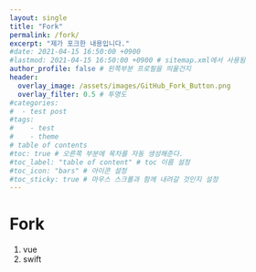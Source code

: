 ```yaml
---
layout: single
title: "Fork"
permalink: /fork/
excerpt: "제가 포크한 내용입니다."
#date: 2021-04-15 16:50:00 +0900
#lastmod: 2021-04-15 16:50:00 +0900 # sitemap.xml에서 사용됨
author_profile: false # 왼쪽부분 프로필을 띄울건지
header:
  overlay_image: /assets/images/GitHub_Fork_Button.png
  overlay_filter: 0.5 # 투명도
#categories: 
#  - test post
#tags: 
#    - test
#    - theme
# table of contents
#toc: true # 오른쪽 부분에 목차를 자동 생성해준다.
#toc_label: "table of content" # toc 이름 설정
#toc_icon: "bars" # 아이콘 설정
#toc_sticky: true # 마우스 스크롤과 함께 내려갈 것인지 설정
---
```


# Fork
1. vue
2. swift